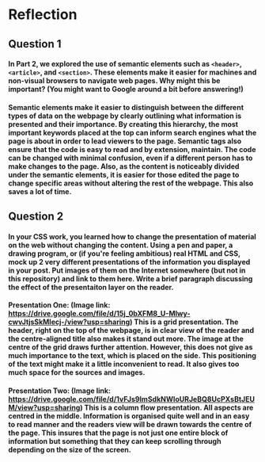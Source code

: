 # Reflection


## Question 1 
#### In Part 2, we explored the use of semantic elements such as `<header>`, `<article>`, and `<section>`. These elements make it easier for machines and non-visual browsers to navigate web pages. Why might this be important? (You might want to Google around a bit before answering!)

#### Semantic elements make it easier to distinguish between the different types of data on the webpage by clearly outlining what information is presented and their importance. By creating this hierarchy, the most important keywords placed at the top can inform search engines what the page is about in order to lead viewers to the page. Semantic tags also ensure that the code is easy to read and by extension, maintain. The code can be changed with minimal confusion, even if a different person has to make changes to the page. Also, as the content is noticeably divided under the semantic elements, it is easier for those edited the page to change specific areas without altering the rest of the webpage. This also saves a lot of time. 


## Question 2 
#### In your CSS work, you learned how to change the presentation of material on the web without changing the content. Using a pen and paper, a drawing program, or (if you're feeling ambitious) real HTML and CSS, mock up 2 very different presentations of the information you displayed in your post. Put images of them on the Internet somewhere (but not in this repository) and link to them here. Write a brief paragraph discussing the effect of the presentaiton layer on the reader.

#### Presentation One:  (Image link: https://drive.google.com/file/d/15j_0bXFM8_U-MIwy-cwvJtjsSkMlecj-/view?usp=sharing) This is a grid presentation. The header, right on the top of the webpage, is in clear view of the reader and the centre-aligned title also makes it stand out more. The image at the centre of the grid draws further attention. However, this does not give as much importance to the text, which is placed on the side. This positioning of the text might make it a little inconvenient to read. It also gives too much space for the sources and images. 


#### Presentation Two: (Image link: https://drive.google.com/file/d/1vFJs9lmSdkNWIoURJeBQ8UcPXsBtJEUM/view?usp=sharing) This is a column flow presentation. All aspects are centred in the middle. Information is organised quite well and in an easy to read manner and the readers view will be drawn towards the centre of the page. This insures that the page is not just one entire block of information but something that they can keep scrolling through depending on the size of the screen. 

